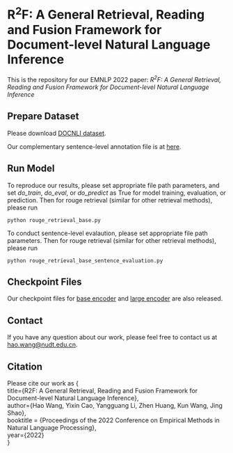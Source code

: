 # R<sup>2</sup>F: A General Retrieval, Reading and Fusion Framework for Document-level Natural Language Inference

This is the repository for our EMNLP 2022 paper:
_R<sup>2</sup>F: A General Retrieval, Reading and Fusion Framework for Document-level Natural Language Inference_

## Prepare Dataset

Please download [DOCNLI dataset](https://drive.google.com/file/d/16TZBTZcb9laNKxIvgbs5nOBgq3MhND5s/view?usp=sharing).

Our complementary sentence-level annotation file is at [here](https://github.com/phoenixsecularbird/R2F/blob/main/dataset/sentence-level%20annotation.json).

## Run Model

To reproduce our results, please set appropriate file path parameters, and set _do_train_, _do_eval_, or _do_predict_ as True for model training, evaluation, or prediction. Then for rouge retrieval (similar for other retrieval methods), please run

```
python rouge_retrieval_base.py
```

To conduct sentence-level evalaution, please set appropriate file path parameters. Then for rouge retrieval (similar for other retrieval methods), please run

```
python rouge_retrieval_base_sentence_evaluation.py
```

## Checkpoint Files

Our checkpoint files for [base encoder](https://pan.baidu.com/s/1oMT359bjRtK0gmJBbWUBdw?pwd=tc6s) and [large encoder](https://pan.baidu.com/s/1xffx_HJkvH0AeszZ4_Er4Q?pwd=i5qw) are also released.

## Contact

If you have any question about our work, please feel free to contact us at hao.wang@nudt.edu.cn.

## Citation

Please cite our work as
{  
 title={R2F: A General Retrieval, Reading and Fusion Framework for Document-level Natural Language Inference},  
 author={Hao Wang, Yixin Cao, Yangguang Li, Zhen Huang, Kun Wang, Jing Shao},  
 booktitle = {Proceedings of the 2022 Conference on Empirical Methods in Natural Language Processing},  
 year={2022}  
}
